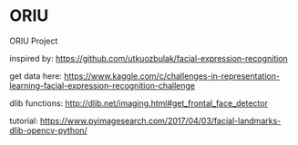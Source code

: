 # ORIU
ORIU Project

inspired by:
https://github.com/utkuozbulak/facial-expression-recognition

get data here:
https://www.kaggle.com/c/challenges-in-representation-learning-facial-expression-recognition-challenge

dlib functions:
http://dlib.net/imaging.html#get_frontal_face_detector

tutorial:
https://www.pyimagesearch.com/2017/04/03/facial-landmarks-dlib-opencv-python/

